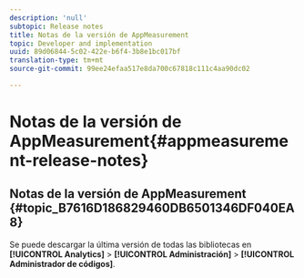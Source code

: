 ```yaml
---
description: 'null'
subtopic: Release notes
title: Notas de la versión de AppMeasurement
topic: Developer and implementation
uuid: 89d06844-5c02-422e-b6f4-3b8e1bc017bf
translation-type: tm+mt
source-git-commit: 99ee24efaa517e8da700c67818c111c4aa90dc02

---
```



# Notas de la versión de AppMeasurement{#appmeasurement-release-notes}

## Notas de la versión de AppMeasurement {#topic_B7616D186829460DB6501346DF040EA8}

Se puede descargar la última versión de todas las bibliotecas en **[!UICONTROL Analytics]** &gt; **[!UICONTROL Administración]** &gt; **[!UICONTROL Administrador de códigos]**.
